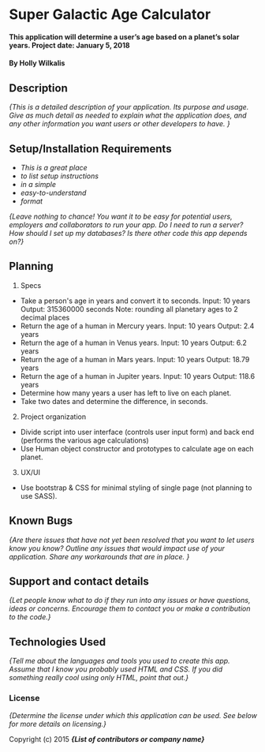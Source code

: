 # Super Galactic Age Calculator

#### This application will determine a user’s age based on a planet’s solar years. Project date: January 5, 2018

#### By Holly Wilkalis

## Description

_{This is a detailed description of your application. Its purpose and usage.  Give as much detail as needed to explain what the application does, and any other information you want users or other developers to have. }_

## Setup/Installation Requirements

* _This is a great place_
* _to list setup instructions_
* _in a simple_
* _easy-to-understand_
* _format_

_{Leave nothing to chance! You want it to be easy for potential users, employers and collaborators to run your app. Do I need to run a server? How should I set up my databases? Is there other code this app depends on?}_

## Planning

1. Specs
  * Take a person's age in years and convert it to seconds.
    Input: 10 years
    Output: 315360000 seconds
  Note: rounding all planetary ages to 2 decimal places
  * Return the age of a human in Mercury years.
    Input: 10 years
    Output: 2.4 years
  * Return the age of a human in Venus years.
    Input: 10 years
    Output: 6.2 years
  * Return the age of a human in Mars years.
    Input: 10 years
    Output: 18.79 years
  * Return the age of a human in Jupiter years.
    Input: 10 years
    Output: 118.6 years
  * Determine how many years a user has left to live on each planet.
  * Take two dates and determine the difference, in seconds.

2. Project organization
  * Divide script into user interface (controls user input form) and back end (performs the various age calculations)
  * Use Human object constructor and prototypes to calculate age on each planet.

3. UX/UI
  * Use bootstrap & CSS for minimal styling of single page (not planning to use SASS).


## Known Bugs

_{Are there issues that have not yet been resolved that you want to let users know you know?  Outline any issues that would impact use of your application.  Share any workarounds that are in place. }_

## Support and contact details

_{Let people know what to do if they run into any issues or have questions, ideas or concerns.  Encourage them to contact you or make a contribution to the code.}_

## Technologies Used

_{Tell me about the languages and tools you used to create this app. Assume that I know you probably used HTML and CSS. If you did something really cool using only HTML, point that out.}_

### License

*{Determine the license under which this application can be used.  See below for more details on licensing.}*

Copyright (c) 2015 **_{List of contributors or company name}_**
